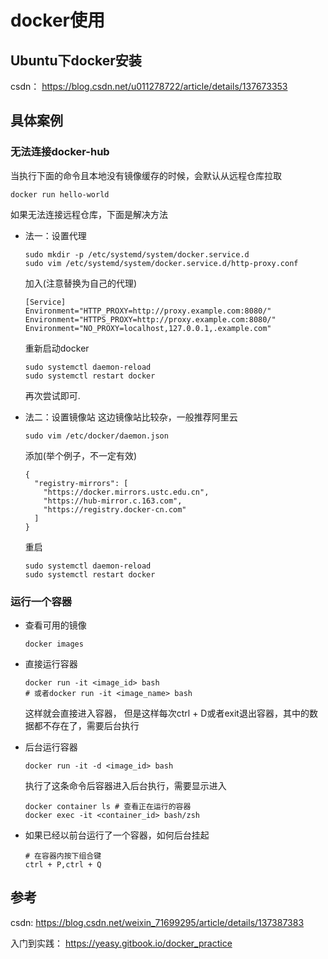 # docker使用

## Ubuntu下docker安装

csdn： https://blog.csdn.net/u011278722/article/details/137673353

## 具体案例

### 无法连接docker-hub

当执行下面的命令且本地没有镜像缓存的时候，会默认从远程仓库拉取
```shell
docker run hello-world
```
如果无法连接远程仓库，下面是解决方法

- 法一：设置代理
  ```shell
  sudo mkdir -p /etc/systemd/system/docker.service.d
  sudo vim /etc/systemd/system/docker.service.d/http-proxy.conf
  ```

  加入(注意替换为自己的代理)
  ```vim
  [Service]
  Environment="HTTP_PROXY=http://proxy.example.com:8080/"
  Environment="HTTPS_PROXY=http://proxy.example.com:8080/"
  Environment="NO_PROXY=localhost,127.0.0.1,.example.com"
  ```
  重新启动docker
  ```shell
  sudo systemctl daemon-reload
  sudo systemctl restart docker
  ```
  再次尝试即可.

- 法二：设置镜像站
    这边镜像站比较杂，一般推荐阿里云
    ```shell
    sudo vim /etc/docker/daemon.json
    ```

    添加(举个例子，不一定有效)
    ```vim
    {
      "registry-mirrors": [
        "https://docker.mirrors.ustc.edu.cn",
        "https://hub-mirror.c.163.com",
        "https://registry.docker-cn.com"
      ]
    }
    ```

    重启
    ```shell
    sudo systemctl daemon-reload
    sudo systemctl restart docker
    ```

### 运行一个容器

- 查看可用的镜像
  ```shell
  docker images
  ```

- 直接运行容器
  ```shell
  docker run -it <image_id> bash
  # 或者docker run -it <image_name> bash
  ```
  这样就会直接进入容器，
  但是这样每次ctrl + D或者exit退出容器，其中的数据都不存在了，需要后台执行

- 后台运行容器
  ```shell
  docker run -it -d <image_id> bash
  ```
  执行了这条命令后容器进入后台执行，需要显示进入
  ```shell
  docker container ls # 查看正在运行的容器
  docker exec -it <container_id> bash/zsh
  ```

- 如果已经以前台运行了一个容器，如何后台挂起
  ```shell
  # 在容器内按下组合键
  ctrl + P,ctrl + Q
  ```

## 参考

csdn: https://blog.csdn.net/weixin_71699295/article/details/137387383

入门到实践： https://yeasy.gitbook.io/docker_practice  